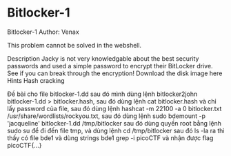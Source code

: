 # Bitlocker-1
Bitlocker-1
Author: Venax

This problem cannot be solved in the webshell.

Description
Jacky is not very knowledgable about the best security passwords and used a simple password to encrypt their BitLocker drive. See if you can break through the encryption!
Download the disk image here
Hints 
Hash cracking

Đề bài cho file bitlocker-1.dd sau đó mình dùng lệnh bitlocker2john bitlocker-1.dd > bitlocker.hash, sau đó dùng lệnh cat bitlocker.hash và chỉ lấy password của file, sau đó dùng lệnh hashcat -m 22100 -a 0 bitlocker.txt /usr/share/wordlists/rockyou.txt, sau đó dùng lệnh sudo bdemount -p 'jacqueline' bitlocker-1.dd /tmp/bitlocker sau đó dùng quyền root bằng lệnh sudo su để đi đến file tmp, và dùng lệnh cd /tmp/bitlocker sau đó ls -la ra thì thấy có file bde1 và dùng strings bde1 grep -i picoCTF
và nhận được flag
picoCTF{...}

